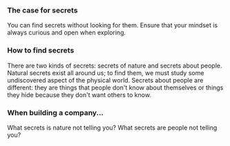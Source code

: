 <!-- TITLE: Finding Secrets -->
<!-- SUBTITLE: A quick summary of Finding Secrets -->

### The case for secrets
You can find secrets without looking for them. Ensure that your mindset is always curious and open when exploring.

### How to find secrets
There are two kinds of secrets: secrets of nature and secrets about people. Natural secrets exist all around us; to find them, we must study some undiscovered aspect of the physical world. Secrets about people are different: they are things that people don't know about themselves or things they hide because they don't want others to know.

### When building a company...
What secrets is nature not telling you?
What secrets are people not telling you?